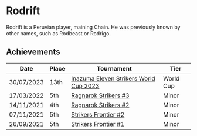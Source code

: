 # Rodrift

Rodrift is a Peruvian player, maining Chain. 
He was previously known by other names, such as Rodbeast or Rodrigo.

## Achievements

|Date|Place|Tournament|Tier|
|-|-|-|-|
| 30/07/2023 | 13th | [Inazuma Eleven Strikers World Cup 2023](../..//tournaments/worldcup23.md) | World Cup |
| 17/03/2022 | 5th | [Ragnarok Strikers #3](../..//tournaments/ragna/ragna3.md) | Minor |
| 14/11/2021 | 4th | [Ragnarok Strikers #2](../..//tournaments/ragna/ragna2.md) | Minor |
| 07/11/2021 | 5th | [Strikers Frontier #2](../..//tournaments/sf/sf2.md) | Minor |
| 26/09/2021 | 5th | [Strikers Frontier #1](../..//tournaments/sf/sf1.md) | Minor |

